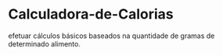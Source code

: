 # Calculadora-de-Calorias
efetuar cálculos básicos baseados na quantidade de gramas de determinado alimento.
